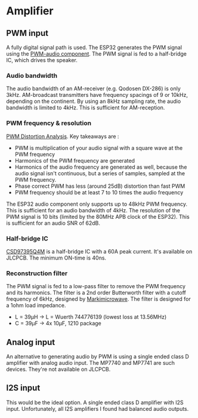 # Amplifier
## PWM input
A fully digital signal path is used.  The ESP32 generates the PWM signal using the [PWM-audio component](https://docs.espressif.com/projects/esp-iot-solution/en/latest/audio/pwm_audio.html).  The PWM signal is fed to a half-bridge IC, which drives the speaker.

### Audio bandwidth
The audio bandwidth of an AM-receiver (e.g. Qodosen DX-286) is only 3kHz.  AM-broadcast transmitters have frequency spacings of 9 or 10kHz, depending on the continent.  By using an 8kHz sampling rate, the audio bandwidth is limited to 4kHz.  This is sufficient for AM-reception.

### PWM frequency & resolution
[PWM Distortion Analysis](http://www.openmusiclabs.com/learning/digital/pwm-dac/pwm-distortion-analysis/).  Key takeaways are :
* PWM is multiplication of your audio signal with a square wave at the PWM frequency
* Harmonics of the PWM frequency are generated
* Harmonics of the audio frequency are generated as well, because the audio signal isn't continuous, but a series of samples, sampled at the PWM frequency.
* Phase correct PWM has less (around 25dB) distortion than fast PWM
* PWM frequency should be at least 7 to 10 times the audio frequency

The ESP32 audio component only supports up to 48kHz PWM frequency.  This is sufficient for an audio bandwidth of 4kHz.  The resolution of the PWM signal is 10 bits (limited by the 80MHz APB clock of the ESP32).  This is sufficient for an audio SNR of 62dB.

### Half-bridge IC
[CSD97395Q4M](https://www.ti.com/lit/ds/symlink/csd97395q4m.pdf) is a half-bridge IC with a 60A peak current.  It's available on JLCPCB.
The minimum ON-time is 40ns.

### Reconstruction filter
The PWM signal is fed to a low-pass filter to remove the PWM frequency and its harmonics.  The filter is a 2nd order Butterworth filter with a cutoff frequency of 6kHz, designed by [Markimicrowave](https://markimicrowave.com/technical-resources/tools/lc-filter-design-tool/).  The filter is designed for a 1ohm load impedance.
* L = 39µH → L = Wuerth 744776139 (lowest loss at 13.56MHz)
* C = 39µF → 4x 10µF, 1210 package

## Analog input
An alternative to generating audio by PWM is using a single ended class D amplifier with analog audio input.  The MP7740 and MP7741 are such devices.  They're not available on JLCPCB.

## I2S input
This would be the ideal option.  A single ended class D amplifier with I2S input.  Unfortunately, all I2S amplifiers I found had balanced audio outputs.